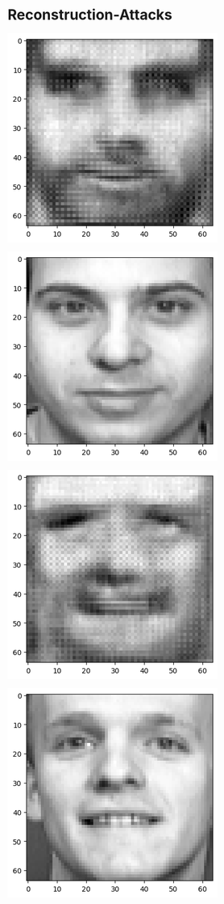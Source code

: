 # Reconstruction-Attacks

![alt text](https://github.com/jiz322/Reconstruction-Attacks/blob/main/examples/exmaple_result_gan.png)

![alt text](https://github.com/jiz322/Reconstruction-Attacks/blob/main/examples/exmaple_real_image.png)

![alt text](https://github.com/jiz322/Reconstruction-Attacks/blob/main/examples/exmaple2_result_gan.png)

![alt text](https://github.com/jiz322/Reconstruction-Attacks/blob/main/examples/exmaple2_real_image.png)
